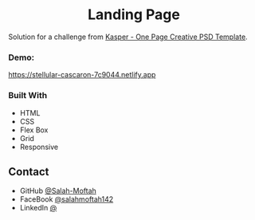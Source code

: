 <h1 align="center">Landing Page</h1>

<div>
   Solution for a challenge from  <a href="https://www.graphberry.com/item/kasper-one-page-psd-template" target="_blank">Kasper - One Page Creative PSD Template</a>.
</div>

<div><h3>Demo: </h3><a href="https://stellular-cascaron-7c9044.netlify.app" target="_blank">https://stellular-cascaron-7c9044.netlify.app</a></div>



### Built With

- HTML
- CSS
- Flex Box
- Grid
- Responsive

## Contact

- GitHub [@Salah-Moftah](https://github.com/Salah-Moftah)
- FaceBook [@salahmoftah142](https://www.facebook.com/salahmoftah142)
- LinkedIn [@](#)

